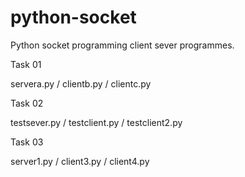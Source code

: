 # python-socket

Python socket programming client sever programmes.


Task 01

servera.py /
clientb.py /
clientc.py

Task 02

testsever.py /
testclient.py /
testclient2.py

Task 03

server1.py /
client3.py /
client4.py

